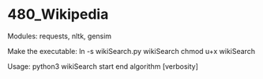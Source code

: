 # 480_Wikipedia

Modules:
requests, nltk, gensim

Make the executable:
ln -s wikiSearch.py wikiSearch
chmod u+x wikiSearch

Usage:
python3 wikiSearch start end algorithm [verbosity]
